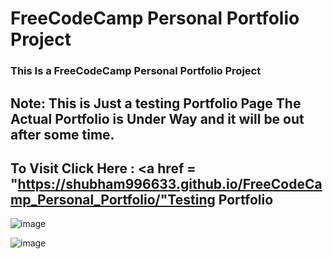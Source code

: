 # FreeCodeCamp Personal Portfolio Project

### This Is a FreeCodeCamp Personal Portfolio Project
 
## Note: This is Just a testing Portfolio Page The Actual Portfolio is Under Way and it will be out after some time.


  
 ## To Visit Click Here : <a href = "https://shubham996633.github.io/FreeCodeCamp_Personal_Portfolio/"Testing Portfolio </a>
 
 
![image](https://user-images.githubusercontent.com/65014926/184369696-7eb189e9-9618-470c-92b7-8f443efe44a5.png)

![image](https://user-images.githubusercontent.com/65014926/187136143-cd5cbf0e-8414-4e42-864a-832d7b32e161.png)

  
  
